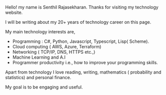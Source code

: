 Hello! my name is Senthil Rajasekharan. Thanks for visiting my technology website. 

I will be writing about my 20+ years of technology career on this page.

My main technology interests are,

- Programming : C#, Python, Javascript, Typescript, Lisp( Scheme).
- Cloud computing ( AWS, Azure, Terraform)
- Networking ( TCP/IP, DNS, HTTPS etc.,)
- Machine Learning and A.I
- Programmer productivity i.e., how to improve your programming skills.

Apart from technology I love reading, writing, mathematics ( probability and statistics) and personal finance.

My goal is to be engaging and useful.

<!--
**senthilrajasek/senthilrajasek** is a ✨ _special_ ✨ repository because its `README.md` (this file) appears on your GitHub profile.

Here are some ideas to get you started:

- 🔭 I’m currently working on ...
- 🌱 I’m currently learning ...
- 👯 I’m looking to collaborate on ...
- 🤔 I’m looking for help with ...
- 💬 Ask me about ...
- 📫 How to reach me: ...
- 😄 Pronouns: ...
- ⚡ Fun fact: ...
-->
